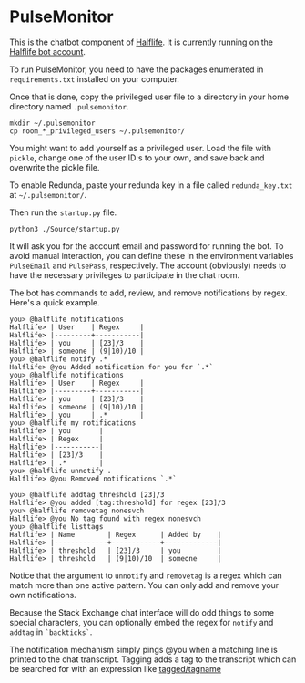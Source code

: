 # PulseMonitor

This is the chatbot component of
[Halflife](https://github.com/Charcoal-SE/halflife).
It is currently running on the
[Halflife bot account](https://chat.stackexchange.com/users/389741/halflife).

To run PulseMonitor, you need to have
the packages enumerated in `requirements.txt`
installed on your computer.

Once that is done, copy the privileged user file to a directory
in your home directory
named `.pulsemonitor`.

    mkdir ~/.pulsemonitor
    cp room_*_privileged_users ~/.pulsemonitor/

You might want to add yourself as a privileged user. Load the file
with `pickle`, change one of the user ID:s to your own, and save back
and overwrite the pickle file.

To enable Redunda, paste your redunda key
in a file called `redunda_key.txt` at `~/.pulsemonitor/`.

Then run the `startup.py` file.

    python3 ./Source/startup.py

It will ask you for the account email and password for running the bot.
To avoid manual interaction, you can define these in the environment variables
`PulseEmail` and `PulsePass`, respectively.
The account (obviously) needs to have the necessary privileges to participate in
the chat room.

The bot has commands to add, review, and remove notifications by
regex. Here's a quick example.

    you> @halflife notifications
    Halflife> | User    | Regex     |
    Halflife> |---------+-----------|
    Halflife> | you     | [23]/3    |
    Halflife> | someone | (9|10)/10 |
    you> @halflife notify .*
    Halflife> @you Added notification for you for `.*`
    you> @halflife notifications
    Halflife> | User    | Regex     |
    Halflife> |---------+-----------|
    Halflife> | you     | [23]/3    |
    Halflife> | someone | (9|10)/10 |
    Halflife> | you     | .*        |
    you> @halflife my notifications
    Halflife> | you       |
    Halflife> | Regex     |
    Halflife> |-----------|
    Halflife> | [23]/3    |
    Halflife> | .*        |    
    you> @halflife unnotify .
    Halflife> @you Removed notifications `.*`

    you> @halflife addtag threshold [23]/3
    Halflife> @you added [tag:threshold] for regex [23]/3
    you> @halflife removetag nonesvch
    Halflife> @you No tag found with regex nonesvch
    you> @halflife listtags
    Halflife> | Name        | Regex      | Added by    |
    Halflife> |-------------+------------+-------------|
    Halflife> | threshold   | [23]/3     | you         |
    Halflife> | threshold   | (9|10)/10  | someone     |

Notice that the argument to `unnotify` and `removetag` is a regex
which can match more than one active pattern.
You can only add and remove your own notifications.

Because the Stack Exchange chat interface will do odd things to some
special characters, you can optionally embed the regex
for `notify` and `addtag` in `` `backticks` ``.

The notification mechanism simply pings @you when a matching line is printed to
the chat transcript.
Tagging adds a tag to the transcript which can be searched for
with an expression like
[tagged/tagname](https://chat.stackexchange.com/search?q=tagged%2Fthreshold&user=&room=65945)
